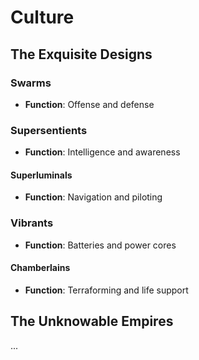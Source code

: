 # Culture

## The Exquisite Designs

### Swarms

* **Function**: Offense and defense

### Supersentients

* **Function**: Intelligence and awareness

#### Superluminals

* **Function**: Navigation and piloting

### Vibrants

* **Function**: Batteries and power cores

#### Chamberlains

* **Function**: Terraforming and life support

## The Unknowable Empires

...
